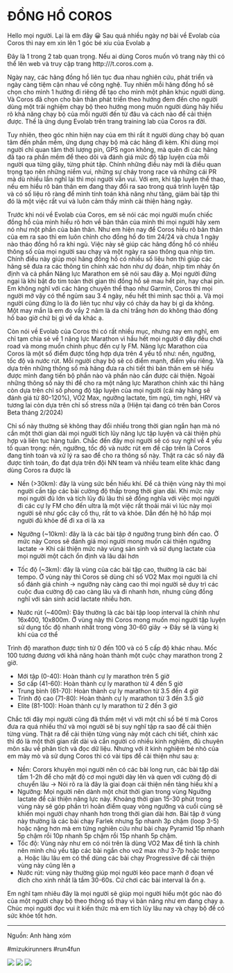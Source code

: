 # ĐỒNG HỒ COROS

Hello mọi người. Lại là em đây 😀 Sau quá nhiều ngày nợ bài về Evolab của Coros thì nay em xin lên 1 góc bé xíu của Evolab ạ

Đây là 1 trong 2 tab quan trọng. Nếu ai dùng Coros muốn vô trang này thì có thể lên web và truy cập trang http:///t.coros.com ạ.

Ngày nay, các hãng đồng hồ liên tục đua nhau nghiên cứu, phát triển và ngày càng tiệm cận nhau về công nghệ. Tuy nhiên mỗi hãng đồng hồ sẽ chọn cho mình 1 hướng đi riêng để tạo cho mình một phân khúc người dùng. Và Coros đã chọn cho bản thân phát triển theo hướng đem đến cho người dùng một trải nghiệm chạy bộ theo hướng mong muốn người dùng hãy hiểu rõ khả năng chạy bộ của mỗi người đến từ đâu và cách nào để cải thiện được. Thế là ứng dụng Evolab trên trang training lab của Coros ra đời.

Tuy nhiên, theo góc nhìn hiện nay của em thì rất ít người dùng chạy bộ quan tâm đến phần mềm, ứng dụng chạy bộ mà các hãng đi kèm. Khi dùng mọi người chỉ quan tâm thời lượng pin, GPS ngon không, mà quên đi các hãng đã tạo ra phần mềm để theo dõi và đánh giá mức độ tập luyện của mỗi người qua từng giây, từng phút tập. Chính những điều này mới là điều quan trọng tạo nên những niềm vui, những sự cháy trong race và những cái PR mà dù nhiều lần nghĩ lại thì mọi người vẫn vui. Với em, khi tập luyện thể thao, nếu em hiểu rõ bản thân em đang thay đổi ra sao trong quá trình luyện tập và có số liệu rõ ràng để mình tính toán khả năng như tăng, giảm bài tập thì đó là một việc rất vui và luôn cảm thấy mình cải thiện hàng ngày.

Trước khi nói về Evolab của Coros, em sẽ nói các mọi người muốn chiếc đồng hồ của mình hiểu rõ hơn về bản thân của mình thì mọi người hãy xem nó như một phần của bản thân. Như em hiện nay để Coros hiểu rõ bản thân của em ra sao thì em luôn chỉnh cho đồng hồ đo tim 24/24 và chưa 1 ngày nào tháo đồng hồ ra khi ngủ. Việc này sẽ giúp các hãng đồng hồ có nhiều thông số của mọi người sau chạy và một ngày ra sao thông qua nhịp tim. Chính điều này giúp mọi hãng đồng hồ có nhiều số liệu hơn thì giúp các hãng sẽ đưa ra các thông tin chính xác hơn như dự đoán, nhịp tim nhảy ổn định và cả phần Năng lực Marathon em sẽ nói sau đây ạ. Mọi người đừng ngại là khi bật đo tim toàn thời gian thì đồng hồ sẽ mau hết pin, hay chai pin. Em không nghĩ với các hãng chuyên thể thao như Garmin, Coros thì mọi người mở vậy có thể ngủm sau 3 4 ngày, nếu hết thì mình sạc thôi ạ. Và mọi người cũng đừng lo là đo liên tục như vậy có cháy da hay bị gì da không. Một may mắn là em đo vầy 2 năm là da chỉ trắng hơn do không tháo đồng hồ bao giờ chứ bị gì về da khác ạ.

Còn nói về Evolab của Coros thì có rất nhiều mục, nhưng nay em nghĩ, em chỉ tạm chia sẻ về 1 năng lực Marathon vì hầu hết mọi người ở đây đều chơi road và mong muốn chinh phục đến cự ly FM. Năng lực Marathon của Coros là một số điểm được tổng hợp dựa trên 4 yếu tố như: nền, ngưỡng, tốc độ và nước rút. Mỗi người chạy bộ sẽ có điểm mạnh, điểm yếu riêng. Và dựa trên những thông số mà hãng đưa ra chi tiết thì bản thân em sẽ hiểu được mình đang tiến bộ phần nào và phần nào cần được cải thiện. Ngoài những thông số này thì để cho ra một năng lực Marathon chính xác thì hãng còn dựa trên chỉ số phong độ tập luyện của mọi người (cái này hãng sẽ đánh giá từ 80-120%), VO2 Max, ngưỡng lactate, tim ngủ, tim nghỉ, HRV và tương lai còn dựa trên chỉ số stress nữa ạ (Hiện tại đang có trên bản Coros Beta tháng 2/2024)

Chỉ số này thường sẽ không thay đổi nhiều trong thời gian ngắn hạn mà nó cần một thời gian dài mọi người tích lũy năng lực tập luyện và cải thiện phù hợp và liên tục hàng tuần. Chắc đến đây mọi người sẽ có suy nghĩ về 4 yếu tố quan trọng: nền, ngưỡng, tốc độ và nước rút em đề cập trên là Coros đang tính toán và xử lý ra sao để cho ra thông số này. Thật ra các số này đã được tính toán, đo đạt dựa trên đội NN team và nhiều team elite khác đang dùng Coros ra được là

- Nền (>30km): đây là vùng sức bền hiếu khí. Để cả thiện vùng này thì mọi người cần tập các bài cường độ thấp trong thời gian dài. Khi mức này mọi người đủ lớn và tích lũy đủ lâu thì sẽ đồng nghĩa với việc mọi người đi các cự ly FM cho đến ultra là một việc rất thoải mái vì lúc này mọi người sẽ như gốc cây cổ thụ, rất to và khỏe. Dẫn đến hệ hô hấp mọi người đủ khỏe để đi xa ơi là xa
- Ngưỡng (~10km): đây là là các bài tập ở ngưỡng trung bình đến cao. Ở mức này Coros sẽ đánh giá mọi người mong muốn cải thiện ngưỡng lactate → Khi cải thiện mức này vùng sản sinh và sử dụng lactate của mọi người một cách ổn định và lâu dài hơn
- Tốc độ (~3km): đây là vùng của các bài tập cao, thường là các bài tempo. Ở vùng này thì Coros sẽ dùng chỉ số VO2 Max mọi người là chỉ số đánh giá chinh → ngưỡng này càng cao thì mọi người sẽ duy trì các cuộc đua cường độ cao càng lâu và đi nhanh hơn, nhưng cũng đồng nghĩ với sản sinh acid lactate nhiều hơn.

- Nước rút (~400m): Đây thường là các bài tập loop interval là chính như 16x400, 10x800m. Ở vùng này thì Coros mong muốn mọi người tập luyện sử dụng tốc độ nhanh nhất trong vòng 30-60 giây → Đây sẽ là vùng kị khí của cơ thể

Trình độ marathon được tính từ 0 đến 100 và có 5 cấp độ khác nhau. Mốc 100 tương đương với khả năng hoàn thành một cuộc chạy marathon trong 2 giờ.
- Mới tập (0-40): Hoàn thành cự ly marathon trên 5 giờ
- Sơ cấp (41-60): Hoàn thành cự ly marathon từ 4 đến 5 giờ
- Trung bình (61-70): Hoàn thành cự ly marathon từ 3.5 đến 4 giờ
- Trình độ cao (71-80): Hoàn thành cự ly marathon từ 3 đến 3.5 giờ
- Elite (81-100): Hoàn thành cự ly marathon từ 2 đến 3 giờ

Chắc tới đây mọi người cũng đã thấm mệt vì với một chỉ số bé tí mà Coros đưa ra quá nhiều thứ và mọi người sẽ bị suy nghĩ tập ra sao để cải thiện từng vùng. Thật ra để cải thiện từng vùng này một cách chi tiết, chính xác thì đó là một thời gian rất dài và cần người có nhiều kinh nghiệm, đủ chuyên môn sâu về phân tích và đọc dữ liệu. Nhưng với ít kinh nghiệm bé nhỏ của em mày mò và sử dụng Coros thì có vài tips để cải thiện như sau ạ:

- Nền: Corors khuyên mọi người nên có các bài long run, các bài tập dài tầm 1-2h để cho mật độ cơ mọi người dày lên và quen với cường độ di chuyển lâu → Nói rõ ra là đây là giai đoạn cải thiện nền tảng hiếu khí ạ
- Ngưỡng: Mọi người nên dành một chút thời gian trong vùng Ngưỡng lactate để cải thiện năng lực này. Khoảng thời gian 15-30 phút trong vùng này sẽ góp phần trì hoãn điểm quay vòng ngưỡng và cuối cùng sẽ khiến mọi người chạy nhanh hơn trong thời gian dài hơn. Bài tập ở vùng này thường là các bài chạy Farlek nhưng 5p nhanh 3p chậm (loop 3-5) hoặc nặng hơn mà em từng nghiên cứu như bài chạy Pyramid 15p nhanh 5p chậm rồi 10p nhanh 5p chậm rồi 15p nhanh 5p chậm.
- Tốc độ: Vùng này như em có nói trên là dùng VO2 Max để tính là chính nên mình chủ yếu tập các bài ngắn cho vo2 max như 3-7p hoặc tempo ạ. Hoặc lâu lâu em có thể dùng các bài chạy Progressive để cải thiện vùng này cũng lên ạ
- Nước rút: vùng này thường giúp mọi người kéo pace mạnh ở đoạn về đích cho xinh nhất là tầm 30-60s. Cứ chơi các bài interval là ổn ạ.

Em nghĩ tạm nhiêu đây là mọi người sẽ giúp mọi người hiểu một góc nào đó của một người chạy bộ theo thông số thay vì bản năng như em đang chạy ạ. Chúc mọi người đọc vui ít kiến thức mà em tích lũy lâu nay và chạy bộ để có sức khỏe tốt hơn.

---
Nguồn: Anh hàng xóm

#mizukirunners #run4fun

![](https://scontent.fsgn5-9.fna.fbcdn.net/v/t39.30808-6/422875503_7331292970250086_8427071187901722062_n.jpg?_nc_cat=102&ccb=1-7&_nc_sid=aa7b47&_nc_eui2=AeELdh0P3YNgFuK4bQmo-8PIXnosOu2x31xeeiw67bHfXC6S4sod4I67GsVIM4F4yFlcz7_msclegl-Up8ogyEXd&_nc_ohc=Y8mxXC6jw3UQ7kNvgEdVYE8&_nc_ht=scontent.fsgn5-9.fna&oh=00_AYBSDwcxMKlhgWGjGrWy8_Bqe48JImC_CFPElHZIBqBPzg&oe=66C9FEC3)
![](https://scontent.fsgn5-14.fna.fbcdn.net/v/t39.30808-6/422926278_7331282573584459_3295763925946266547_n.jpg?_nc_cat=106&ccb=1-7&_nc_sid=aa7b47&_nc_eui2=AeENpuhrhTXCQViYOoDZI-7TzD6Mu3qvRljMPoy7eq9GWII8ublBllaWSI85QU5eGlgsBsPd0DAdb33dmDL3A_Mf&_nc_ohc=WMzVDW9CvUcQ7kNvgF8PGj3&_nc_ht=scontent.fsgn5-14.fna&oh=00_AYDsGC3M62d-816o8-1G6Y39ofwbfBb00u0kuLvPlLVW0A&oe=66C9CF2B)
![](https://scontent.fsgn5-12.fna.fbcdn.net/v/t39.30808-6/424566542_7331294876916562_5246438935072754762_n.jpg?_nc_cat=103&ccb=1-7&_nc_sid=aa7b47&_nc_eui2=AeFtdLwq7cdA_KCSeewtPOaXb7HsjlmtFVRvseyOWa0VVB7ElLpUb9iPjmmpUVtWlN0DTiEpOct7LbR7vGujfslm&_nc_ohc=6ldiQ3ieqioQ7kNvgFy9iAx&_nc_ht=scontent.fsgn5-12.fna&oh=00_AYAdcfSB9DoabZJYWqtFa1YHLRZpk7W6FVD2avh7JbAKJw&oe=66C9DC20)